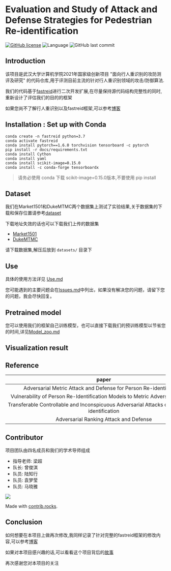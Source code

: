 # Evaluation and Study of Attack and Defense Strategies for Pedestrian Re-identification

[![GitHub license](https://img.shields.io/github/license/luzhixing12345/Evaluation-of-attack-and-defense-strategies-for-Reid)](https://github.com/luzhixing12345/Evaluation-of-attack-and-defense-strategies-for-Reid/blob/master/LICENSE)
![Language](https://img.shields.io/badge/python-3.7-blue.svg)
![GitHub last commit](https://img.shields.io/github/last-commit/luzhixing12345/Evaluation-of-attack-and-defense-strategies-for-Reid)

## Introduction

该项目是武汉大学计算机学院2021年国家级创新项目 "面向行人重识别的攻防测评及研究" 的代码仓库,用于评测目前主流的针对行人重识别领域的攻击/防御算法.

我们的代码基于[fastreid](https://github.com/JDAI-CV/fast-reid)进行二次开发扩展,在尽量保持源代码结构完整性的同时,重新设计了评估我们的目的的框架

如果您尚不了解行人重识别以及fastreid框架,可以参考[博客]()

## Installation : Set up with Conda

```shell script
conda create -n fastreid python=3.7
conda activate fastreid
conda install pytorch==1.6.0 torchvision tensorboard -c pytorch
pip install -r docs/requirements.txt
conda install Cython
conda install yaml
conda install scikit-image=0.15.0
conda install -c conda-forge tensorboardx
```

> 请务必使用 conda 下载 scikit-image=0.15.0版本,不要使用 pip install

## Dataset

我们在Market1501和DukeMTMC两个数据集上测试了实验结果,关于数据集的下载和保存位置请参考[dataset](datasets/README.md)

下载地址失效的话也可以下载我们上传的数据集

- [Market1501](https://github.com/luzhixing12345/Evaluation-of-attack-and-defense-strategies-for-Reid/releases/download/v0.0.2/Market-1501-v15.09.15.zip)
- [DukeMTMC](https://github.com/luzhixing12345/Evaluation-of-attack-and-defense-strategies-for-Reid/releases/download/v0.0.2/DukeMTMC-reID.zip)

请下载数据集,解压后放到 `datasets/` 目录下

## Use

具体的使用方法详见 [Use.md](Use.md)

您可能遇到的主要问题会在[Issues.md](Issues.md)中列出，如果没有解决您的问题，请留下您的问题，我会尽快回复。

## Pretrained model

您可以使用我们的框架自己训练模型，也可以直接下载我们的预训练模型以节省您的时间,详见[Model_zoo.md](Model_zoo.md)

## Visualization result

## Reference

|paper|github|
|:--:|:--:|
|Adversarial Metric Attack and Defense for Person Re-identification|https://github.com/SongBaiHust/Adversarial_Metric_Attack|
|Vulnerability of Person Re-Identification Models to Metric Adversarial Attacks|https://github.com/qbouniot/adv-reid|
|Transferable Controllable and Inconspicuous Adversarial Attacks on Person Re-identification|https://github.com/whj363636/Adversarial-attack-on-Person-ReID-With-Deep-Mis-Ranking|
|Adversarial Ranking Attack and Defense|https://github.com/cdluminate/robrank|

## Contributor

项目团队由四名成员和我们的学术导师组成

- 指导老师: 梁超
- 队长: 曾俊淇
- 队员: 陆知行
- 队员: 袁梦莹
- 队员: 马晓雅

<a href="https://github.com/luzhixing12345/Evaluation-of-attack-and-defense-strategies-for-Reid/graphs/contributors">
  <img src="https://contrib.rocks/image?repo=luzhixing12345/Evaluation-of-attack-and-defense-strategies-for-Reid" />
</a>

Made with [contrib.rocks](https://contrib.rocks).

## Conclusion

如何想要在本项目上做再次修改,我同样记录了针对完整的fastreid框架的修改内容,可以参考[博客]()

如果对本项目感兴趣的话,可以看看这个项目背后的[故事]()

再次感谢您对本项目的关注
